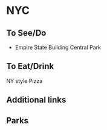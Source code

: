 # NYC


## To See/Do

* Empire State Building
 Central Park

## To Eat/Drink
NY style Pizza


## Additional links


## Parks 

